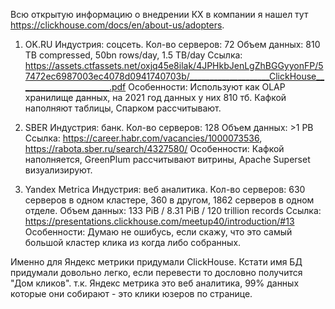 Всю открытую информацию о внедрении КХ в компании я нашел тут https://clickhouse.com/docs/en/about-us/adopters.

1. OK.RU
Индустрия: соцсеть.
Кол-во серверов: 72
Объем данных: 810 TB compressed, 50bn rows/day, 1.5 TB/day
Ссылка: https://assets.ctfassets.net/oxjq45e8ilak/4JPHkbJenLgZhBGGyyonFP/57472ec6987003ec4078d0941740703b/____________________ClickHouse_______________________.pdf
Особенности: Используют как OLAP хранилище данных, на 2021 год данных у них 810 тб. Кафкой наполняют таблицы, Спарком рассчитывают.


2. SBER
Индустрия: банк.
Кол-во серверов: 128
Объем данных: >1 PB
Ссылка: https://career.habr.com/vacancies/1000073536, https://rabota.sber.ru/search/4327580/
Особенности: Кафкой наполняется, GreenPlum рассчитывают витрины,  Apache Superset визуализируют.


3. Yandex Metrica
Индустрия: веб аналитика.
Кол-во серверов: 630 серверов в одном кластере, 360 в другом, 1862 серверов в одном отделе.
Объем данных: 133 PiB / 8.31 PiB / 120 trillion records
Ссылка: https://presentations.clickhouse.com/meetup40/introduction/#13
Особенности: Думаю не ошибусь, если скажу, что это самый большой кластер клика из когда либо собранных. 


Именно для Яндекс метрики придумали ClickHouse. Кстати имя БД придумали довольно легко, если перевести то дословно получится "Дом кликов". т.к. Яндекс метрика это веб аналитика, 99% данных которые они собирают - это клики юзеров по странице.
